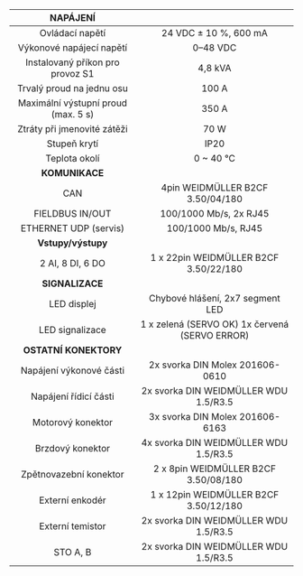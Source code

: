 | **NAPÁJENÍ** |   |
| :---: | :---: |
| Ovládací napětí | 24 VDC ± 10 %, 600 mA |
| Výkonové napájecí napětí | 0–48 VDC |
| Instalovaný příkon pro provoz S1 | 4,8 kVA |
| Trvalý proud na jednu osu | 100 A |
| Maximální výstupní proud (max. 5 s) | 350 A |
| Ztráty při jmenovité zátěži | 70 W |
| Stupeň krytí | IP20 |
| Teplota okolí | 0 ~ 40 °C |
| **KOMUNIKACE** |   |
| CAN | 4pin WEIDMÜLLER  B2CF 3.50/04/180 |
| FIELDBUS IN/OUT | 100/1000 Mb/s, 2x RJ45 |
| ETHERNET UDP (servis) | 100/1000 Mb/s, RJ45 |
| **Vstupy/výstupy** |   |
| 2 AI, 8 DI, 6 DO | 1 x 22pin WEIDMÜLLER  B2CF 3.50/22/180 |
| **SIGNALIZACE** |   |
| LED displej | Chybové hlášení, 2x7 segment LED |
| LED signalizace | 1 x zelená (SERVO OK)  1x červená (SERVO ERROR) |
| **OSTATNÍ KONEKTORY** |   |
| Napájení výkonové části | 2x svorka DIN Molex 201606-0610 |
| Napájení řídicí části | 2x svorka DIN WEIDMÜLLER WDU 1.5/R3.5 |
| Motorový konektor | 3x svorka DIN Molex 201606-6163 |
| Brzdový konektor | 4x svorka DIN WEIDMÜLLER WDU 1.5/R3.5 |
| Zpětnovazební konektor | 2 x 8pin WEIDMÜLLER  B2CF 3.50/08/180 |
| Externí enkodér | 1 x 12pin WEIDMÜLLER  B2CF 3.50/12/180 |
| Externí temistor | 2x svorka DIN WEIDMÜLLER WDU 1.5/R3.5 |
| STO A, B | 2x svorka DIN WEIDMÜLLER WDU 1.5/R3.5 |
